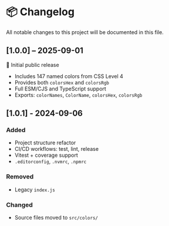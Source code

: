 # 📦 Changelog

All notable changes to this project will be documented in this file.

## [1.0.0] – 2025-09-01

🔹 Initial public release

- Includes 147 named colors from CSS Level 4
- Provides both `colorsHex` and `colorsRgb`
- Full ESM/CJS and TypeScript support
- Exports: `colorNames`, `ColorName`, `colorsHex`, `colorsRgb`

## [1.0.1] - 2024-09-06

### Added
- Project structure refactor
- CI/CD workflows: test, lint, release
- Vitest + coverage support
- `.editorconfig`, `.nvmrc`, `.npmrc`

### Removed
- Legacy `index.js`

### Changed
- Source files moved to `src/colors/`